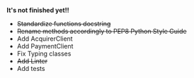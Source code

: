 **It's not finished yet!!**

- ~~Standardize functions docstring~~
- ~~Rename methods accordingly to PEP8 Python Style Guide~~
- Add AcquirerClient
- Add PaymentClient
- Fix Typing classes
- ~~Add Linter~~
- Add tests
